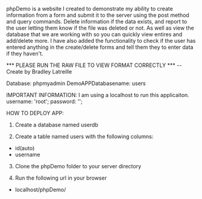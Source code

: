 phpDemo is a website I created to demonstrate my ability to create information from a form 
and submit it to the server using the post method and query commands. Delete information if the data exists, and report to the user letting them know if the file was deleted or not. As well as view the database that we are working with so you can quickly view entires and add/delete more. I have also added the functionality to check if the user has entered anything in the create/delete forms and tell them they to enter data if they haven't.  

*** PLEASE RUN THE RAW FILE TO VIEW FORMAT CORRECTLY ***
-- Create by Bradley Latreille

Database: phpmyadmin 
DemoAPPDatabasename: users 

IMPORTANT INFORMATION:
I am using a localhost to run this applicaiton. 
username: 'root'; 
password: ''; 

HOW TO DEPLOY APP: 
1. Create a database named userdb

2. Create a table named users with the following columns: 
  - id(auto) 
  - username
  
3. Clone the phpDemo folder to your server directory

4. Run the following url in your browser  
  - localhost/phpDemo/

